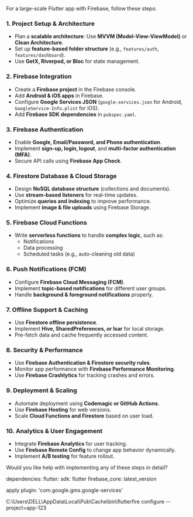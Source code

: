 For a large-scale Flutter app with Firebase, follow these steps:

### **1. Project Setup & Architecture**
- Plan a **scalable architecture**: Use **MVVM (Model-View-ViewModel)** or **Clean Architecture**.
- Set up **feature-based folder structure** (e.g., `features/auth`, `features/dashboard`).
- Use **GetX, Riverpod, or Bloc** for state management.

### **2. Firebase Integration**
- Create a **Firebase project** in the Firebase console.
- Add **Android & iOS apps** in Firebase.
- Configure **Google Services JSON** (`google-services.json` for Android, `GoogleService-Info.plist` for iOS).
- Add **Firebase SDK dependencies** in `pubspec.yaml`.

### **3. Firebase Authentication**
- Enable **Google, Email/Password, and Phone authentication**.
- Implement **sign-up, login, logout**, and **multi-factor authentication (MFA)**.
- Secure API calls using **Firebase App Check**.

### **4. Firestore Database & Cloud Storage**
- Design **NoSQL database structure** (collections and documents).
- Use **stream-based listeners** for real-time updates.
- Optimize **queries and indexing** to improve performance.
- Implement **image & file uploads** using Firebase Storage.

### **5. Firebase Cloud Functions**
- Write **serverless functions** to handle **complex logic**, such as:
  - Notifications
  - Data processing
  - Scheduled tasks (e.g., auto-cleaning old data)

### **6. Push Notifications (FCM)**
- Configure **Firebase Cloud Messaging (FCM)**.
- Implement **topic-based notifications** for different user groups.
- Handle **background & foreground notifications** properly.

### **7. Offline Support & Caching**
- Use **Firestore offline persistence**.
- Implement **Hive, SharedPreferences, or Isar** for local storage.
- Pre-fetch data and cache frequently accessed content.

### **8. Security & Performance**
- Use **Firebase Authentication & Firestore security rules**.
- Monitor app performance with **Firebase Performance Monitoring**.
- Use **Firebase Crashlytics** for tracking crashes and errors.

### **9. Deployment & Scaling**
- Automate deployment using **Codemagic or GitHub Actions**.
- Use **Firebase Hosting** for web versions.
- Scale **Cloud Functions and Firestore** based on user load.

### **10. Analytics & User Engagement**
- Integrate **Firebase Analytics** for user tracking.
- Use **Firebase Remote Config** to change app behavior dynamically.
- Implement **A/B testing** for feature rollout.

Would you like help with implementing any of these steps in detail?


dependencies:
  flutter:
    sdk: flutter
  firebase_core: latest_version


apply plugin: 'com.google.gms.google-services'

C:\Users\DELL\AppData\Local\Pub\Cache\bin\flutterfire configure --project=app-123

